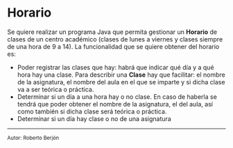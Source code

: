 # Horario

Se quiere realizar un programa Java que permita gestionar un **Horario** de clases de un centro académico (clases de lunes a viernes y clases siempre de una hora de 9 a 14). La funcionalidad que se quiere obtener del horario es:
- Poder registrar las clases que hay: habrá que indicar qué día y a qué hora hay una clase. Para describir una **Clase** hay que facilitar: el nombre de la asignatura, el nombre del aula en el que se imparte y si dicha clase va a ser teórica o práctica. 
- Determinar si un día a una hora hay o no clase. En caso de haberla se tendrá que poder obtener el nombre de la asignatura, el del aula, así como también si dicha clase será teórica o práctica. 
- Determinar si un día hay clase o no de una asignatura


---
<sub>Autor: Roberto Berjón</sub>